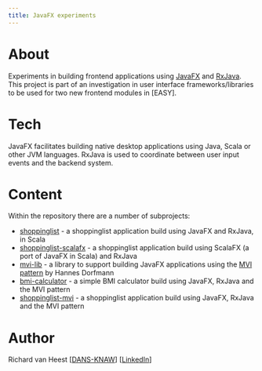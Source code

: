 ```yaml
---
title: JavaFX experiments
---
```


# About
Experiments in building frontend applications using [JavaFX] and [RxJava]. This project is part of an investigation in user interface frameworks/libraries to be used for two new frontend modules in [EASY].

# Tech
JavaFX facilitates building native desktop applications using Java, Scala or other JVM languages. RxJava is used to coordinate between user input events and the backend system.

# Content
Within the repository there are a number of subprojects:

* [shoppinglist] - a shoppinglist application build using JavaFX and RxJava, in Scala
* [shoppinglist-scalafx] - a shoppinglist application build using ScalaFX (a port of JavaFX in Scala) and RxJava
* [mvi-lib] - a library to support building JavaFX applications using the [MVI pattern] by Hannes Dorfmann
* [bmi-calculator] - a simple BMI calculator build using JavaFX, RxJava and the MVI pattern
* [shoppinglist-mvi] - a shoppinglist application build using JavaFX, RxJava and the MVI pattern

# Author
Richard van Heest [[DANS-KNAW]] [[LinkedIn]]

[JavaFX]: https://docs.oracle.com/javase/8/javafx/get-started-tutorial/jfx-overview.htm
[RxJava]: http://reactivex.io/
[shoppinglist]: https://github.com/Dans-labs/javafx-experiments/tree/master/shoppinglist
[shoppinglist-scalafx]: https://github.com/Dans-labs/javafx-experiments/tree/master/shoppinglistscalafx
[mvi-lib]: https://github.com/Dans-labs/javafx-experiments/tree/master/mvilib
[MVI pattern]: http://hannesdorfmann.com/android/mosby3-mvi-1
[bmi-calculator]: https://github.com/Dans-labs/javafx-experiments/tree/master/bmicalculator
[shoppinglist-mvi]: https://github.com/Dans-labs/javafx-experiments/tree/master/shoppinglistmvi
[DANS-KNAW]: https://dans.knaw.nl/en/about/organisation-and-policy/staff/heest
[LinkedIn]: https://www.linkedin.com/in/richard-van-heest/
